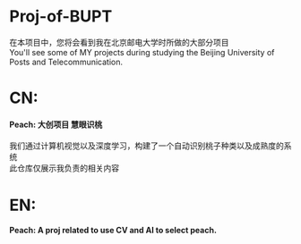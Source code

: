 # Proj-of-BUPT
在本项目中，您将会看到我在北京邮电大学时所做的大部分项目  
You'll see some of MY projects during studying the Beijing University of Posts and Telecommunication.

# CN:
#### Peach: 大创项目 慧眼识桃
我们通过计算机视觉以及深度学习，构建了一个自动识别桃子种类以及成熟度的系统  
此仓库仅展示我负责的相关内容

# EN:
#### Peach: A proj related to use CV and AI to select peach.
